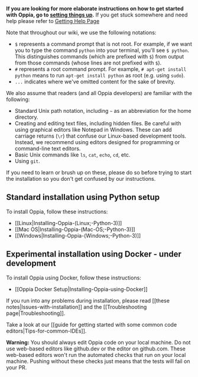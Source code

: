 __If you are looking for more elaborate instructions on how to get started with Oppia, go to [setting things up](https://github.com/oppia/oppia/wiki/Contributing-code-to-Oppia#setting-things-up).__
If you get stuck somewhere and need help please refer to [Getting Help Page](https://github.com/oppia/oppia/wiki/Get-help)

Note that throughout our wiki, we use the following notations:

* `$` represents a command prompt that is not root. For example, if we want you to type the command `python` into your terminal, you'll see `$ python`. This distinguishes commands (which are prefixed with `$`) from output from those commands (whose lines are not prefixed with `$`).
* `#` represents a root command prompt. For example, `# apt-get install python` means to run `apt-get install python` as root (e.g. using `sudo`).
* `...` indicates where we've omitted content for the sake of brevity.

We also assume that readers (and all Oppia developers) are familiar with the
following:

* Standard Unix path notation, including `~` as an abbreviation for the home directory.
* Creating and editing text files, including hidden files. Be careful with using graphical editors like Notepad in Windows. These can add carriage returns (`\r`) that confuse our Linux-based development tools. Instead, we recommend using editors designed for programming or command-line text editors.
* Basic Unix commands like `ls`, `cat`, `echo`, `cd`, etc.
* Using `git`.

If you need to learn or brush up on these, please do so before trying to start the installation so you don't get confused by our instructions.

## Standard installation using Python setup
To install Oppia, follow these instructions:

* [[Linux|Installing-Oppia-(Linux;-Python-3)]]
* [[Mac OS|Installing-Oppia-(Mac-OS;-Python-3)]]
* [[Windows|Installing-Oppia-(Windows;-Python-3)]]

## Experimental installation using Docker - under development
To install Oppia using Docker, follow these instructions:
* [[Oppia Docker Setup|Installing-Oppia-using-Docker]]

If you run into any problems during installation, please read [[these notes|Issues-with-installation]] and the [[Troubleshooting page|Troubleshooting]].

Take a look at our [[guide for getting started with some common code editors|Tips-for-common-IDEs]].

**Warning:** You should always edit Oppia code on your local machine. Do not use web-based editors like github.dev or the editor on github.com. These web-based editors won't run the automated checks that run on your local machine. Pushing without these checks just means that the tests will fail on your PR.
